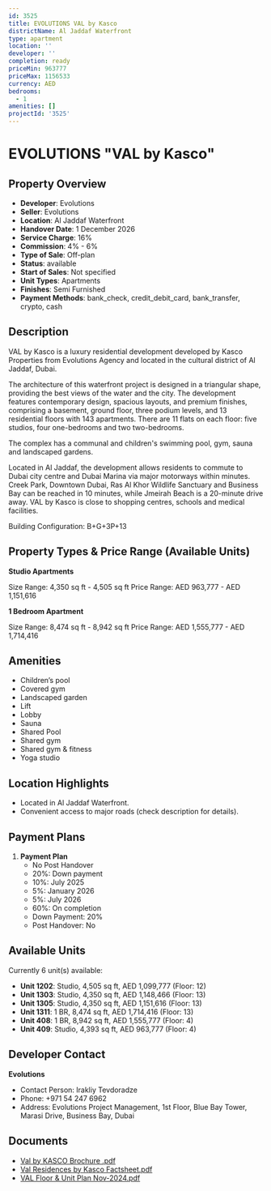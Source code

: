 ```yaml
---
id: 3525
title: EVOLUTIONS VAL by Kasco
districtName: Al Jaddaf Waterfront
type: apartment
location: ''
developer: ''
completion: ready
priceMin: 963777
priceMax: 1156533
currency: AED
bedrooms:
  - 1
amenities: []
projectId: '3525'
---
```


# EVOLUTIONS "VAL by Kasco"

## Property Overview
- **Developer**: Evolutions
- **Seller**: Evolutions
- **Location**: Al Jaddaf Waterfront
- **Handover Date**: 1 December 2026
- **Service Charge**: 16%
- **Commission**: 4% - 6%
- **Type of Sale**: Off-plan
- **Status**: available
- **Start of Sales**: Not specified
- **Unit Types**: Apartments
- **Finishes**: Semi Furnished
- **Payment Methods**: bank_check, credit_debit_card, bank_transfer, crypto, cash

## Description
VAL by Kasco is a luxury residential development developed by Kasco Properties from Evolutions Agency and located in the cultural district of Al Jaddaf, Dubai.

The architecture of this waterfront project is designed in a triangular shape, providing the best views of the water and the city. The development features contemporary design, spacious layouts, and premium finishes, comprising a basement, ground floor, three podium levels, and 13 residential floors with 143 apartments. There are 11 flats on each floor: five studios, four one-bedrooms and two two-bedrooms. 

The complex has a communal and children's swimming pool, gym, sauna and landscaped gardens.

Located in Al Jaddaf, the development allows residents to commute to Dubai city centre and Dubai Marina via major motorways within minutes. Creek Park, Downtown Dubai, Ras Al Khor Wildlife Sanctuary and Business Bay can be reached in 10 minutes, while Jmeirah Beach is a 20-minute drive away. VAL by Kasco is close to shopping centres, schools and medical facilities.

Building Configuration: B+G+3P+13

## Property Types & Price Range (Available Units)
**Studio Apartments**

Size Range: 4,350 sq ft - 4,505 sq ft
Price Range: AED 963,777 - AED 1,151,616

**1 Bedroom Apartment**

Size Range: 8,474 sq ft - 8,942 sq ft
Price Range: AED 1,555,777 - AED 1,714,416

## Amenities
- Children’s pool
- Covered gym
- Landscaped garden
- Lift
- Lobby
- Sauna
- Shared Pool
- Shared gym
- Shared gym & fitness
- Yoga studio

## Location Highlights
- Located in Al Jaddaf Waterfront.
- Convenient access to major roads (check description for details).

## Payment Plans
1. **Payment Plan**
   - No Post Handover
   - 20%: Down payment
   - 10%: July 2025
   - 5%: January 2026
   - 5%: July 2026
   - 60%: On completion
   - Down Payment: 20%
   - Post Handover: No

## Available Units
Currently 6 unit(s) available:
- **Unit 1202**: Studio, 4,505 sq ft, AED 1,099,777 (Floor: 12)
- **Unit 1303**: Studio, 4,350 sq ft, AED 1,148,466 (Floor: 13)
- **Unit 1305**: Studio, 4,350 sq ft, AED 1,151,616 (Floor: 13)
- **Unit 1311**: 1 BR, 8,474 sq ft, AED 1,714,416 (Floor: 13)
- **Unit 408**: 1 BR, 8,942 sq ft, AED 1,555,777 (Floor: 4)
- **Unit 409**: Studio, 4,393 sq ft, AED 963,777 (Floor: 4)

## Developer Contact
**Evolutions**
- Contact Person: Irakliy Tevdoradze
- Phone: +971 54 247 6962
- Address: Evolutions Project Management, 1st Floor, Blue Bay Tower, Marasi Drive, Business Bay, Dubai

## Documents
- [Val by KASCO Brochure .pdf](https://cdn.geniemap.net/2024/12/23/ug61AHSCOMaIItWel0daWBHBgKayW8b6cRfLmJSK.pdf)
- [Val Residences by Kasco Factsheet.pdf](https://cdn.geniemap.net/2024/12/23/xHNlXVqn6GkM6G1P2liMP15DzJxq6X1YbVLsBgKf.pdf)
- [VAL Floor & Unit Plan Nov-2024.pdf](https://cdn.geniemap.net/2025/02/27/eZS0oAKuw8V6HVSDimJrQk2GIj0QXJxnCLrYoPeb.pdf)
